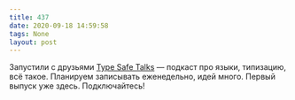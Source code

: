 ```yaml
---
title: 437
date: 2020-09-18 14:59:58
tags: None
layout: post
---
```


Запустили с друзьями [Type Safe Talks](https://t.me/type_safe) — подкаст про языки, типизацию, всё такое. Планируем записывать еженедельно, идей много. Первый выпуск уже здесь. Подключайтесь!
